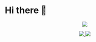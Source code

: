 # Hi there 👋 

<p align="center">
  <a href="https://profile.intra.42.fr/">
    <img src="https://badge42.vercel.app/api/v2/clbgh1ht000110glbxan4xbs7/stats?cursusId=21&coalitionId=undefined">
  </a> 
</p>

<p align="center">
  <a href="https://github.com/manyakhachatryan">
    <img src="https://github-readme-stats.vercel.app/api?username=manyakhachatryan&count_private=true&show_icons=true&theme=chartreuse-dark">
    <img src="https://github-readme-stats.vercel.app/api/top-langs/?username=manyakhachatryan&show_icons=true&locale=en&layout=compact&theme=chartreuse-dark">
  </a>
</p>
